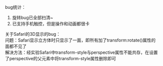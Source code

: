 bug统计： <br>
1. 旋转bug已全部扫清~ <br>
2. 已支持手机触控，但是操作和动画都很卡 <br>

关于Safari的3D显示的bug： <br>
问题：Safari显示立方体时只显示了一面，即所有加了transform:rotate()属性的面都不见了 <br>
解决方法：经实验Safari中transform-style与perspective属性不能共存，在设置了perspective的父元素中将transform-style属性删除即可